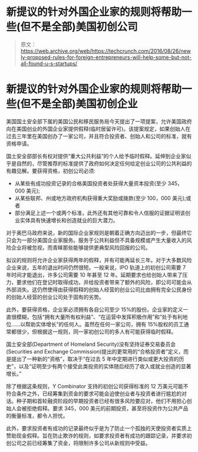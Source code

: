 # 新提议的针对外国企业家的规则将帮助一些(但不是全部)美国初创公司

> 原文：<https://web.archive.org/web/https://techcrunch.com/2016/08/26/newly-proposed-rules-for-foreign-entrepreneurs-will-help-some-but-not-all-found-u-s-startups/>

# 新提议的针对外国企业家的规则将帮助一些(但不是全部)美国初创企业

美国国土安全部下属的美国公民和移民服务局今天提出了一项提案，允许美国政府向在美国创业的外国企业家提供假释(临时居留许可)。该提案规定，如果创始人在过去三年里在美国创办了一家公司，并且符合投资者、创始人和公司的标准，就有资格申请。

国土安全部部长有权对提供“重大公共利益”的个人给予临时假释。延伸到企业家似乎是自然的，尽管推荐的标准提供了政府如何决定任何给定创业公司的公共利益的有趣见解。要获得资格，初创公司必须:

*   从某些有成功投资记录的合格美国投资者处获得大量资本投资(至少 345，000 美元);
*   从某些联邦、州或地方政府机构获得重大奖励或拨款(至少 100，000 美元);或者
*   部分满足上述一个或两个标准，此外还有其他可靠和令人信服的证据证明该创业实体具有快速增长和创造就业的巨大潜力。

对于奥巴马政府来说，新的国际企业家规则是朝着正确方向迈出的一步，但最终它只会为一部分美国企业家服务。服务于公共利益但不具备规模或产生大量收入的风险企业将被忽视，而青睐那些能够提供更典型风险回报的公司。

拟议的规则将允许企业家获得两年的假释，并有可能再延长三年。对于大多数风险企业来说，五年的退出时间仍然很短。一般来说，IPO 轨道上的初创公司需要 7 年时间才能退出，许多公司需要 10 年甚至 12 年。延期要求也给创始人带来了压力，要求他们在登记时取得成功，并给投资者带来了额外的风险，即公司可能会从外部消失。这仍然使得由获得假释的创始人经营的创业公司比由拥有完全公民身份的创始人经营的创业公司处于固有的劣势。

此外，要获得资格，企业家必须拥有各自公司至少 15%的股份。企业家的定义一直很模糊，包括“拥有大量所有权利益”、“在运营中发挥积极作用”和“处于有利地位……以帮助实体增长”的任何人。虽然在任何一家公司，拥有 15%股权的员工通常都很少，但根据这一规则，同一家初创公司的多人有可能获得临时假释。

国土安全部(Department of Homeland Security)没有坚持证券交易委员会(Securities and Exchange Commission)提出的更常用的“合格投资者”定义，而是提出了一种新的“资格”，取决于“在过去 5 年中定期进行类似或更大投资的历史”，以及“证明至少有两个接受此类投资的实体随后经历了收入或就业创造的显著增长。”

除了根据这条规则，Y Combinator 支持的初创公司获得标准的 12 万美元可能不符合条件之外，已经筹集到资金的要求可能会迫使创业者与投资者进行尴尬的对话。种子期和首轮融资阶段的早期投资者已经有很多风险要应对，他们不用担心创始人会被拒绝假释。要求 345，000 美元的前期投资，甚至将投资作为公共产品的衡量标准，都令人担忧。

此外，要求投资者有成功的记录最终似乎是为了防止一个孤独的天使投资者实质上赞助现金假释。旨在防止欺诈的规则，如要求投资者有成功的跟踪记录，并要求初创公司之前已经筹集了资金，将限制许多公司从新规则中受益。